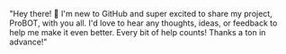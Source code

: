 "Hey there! 🎉 I'm new to GitHub and super excited to share my project, ProBOT, with you all. I'd love to hear any thoughts, ideas, or feedback to help me make it even better. Every bit of help counts! Thanks a ton in advance!"

